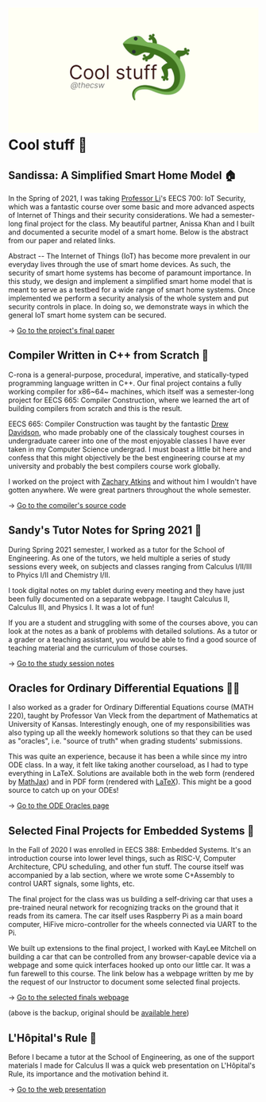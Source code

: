 ![preview](./preview.png)
Cool stuff 🦎
============

Sandissa: A Simplified Smart Home Model 🏠
-----------------------------------------

In the Spring of 2021, I was taking [Professor
Li](http://www.ittc.ku.edu/~fli/)\'s EECS 700: IoT Security, which was a
fantastic course over some basic and more advanced aspects of Internet
of Things and their security considerations. We had a semester-long
final project for the class. My beautiful partner, Anissa Khan and I
built and documented a securite model of a smart home. Below is the
abstract from our paper and related links.

Abstract -- The Internet of Things (IoT) has become more prevalent in
our everyday lives through the use of smart home devices. As such, the
security of smart home systems has become of paramount importance. In
this study, we design and implement a simplified smart home model that
is meant to serve as a testbed for a wide range of smart home systems.
Once implemented we perform a security analysis of the whole system and
put security controls in place. In doing so, we demonstrate ways in
which the general IoT smart home system can be secured.

-\> [Go to the project\'s final
paper](https://github.com/thecsw/sandissa-dev/blob/master/sandissa.pdf)

Compiler Written in C++ from Scratch 🍺
--------------------------------------

C-rona is a general-purpose, procedural, imperative, and
statically-typed programming language written in C++. Our final project
contains a fully working compiler for x86~64~ machines, which itself was
a semester-long project for EECS 665: Compiler Construction, where we
learned the art of building compilers from scratch and this is the
result.

EECS 665: Compiler Construction was taught by the fantastic [Drew
Davidson](https://ittc.ku.edu/~drew/), who made probably one of the
classicaly toughest courses in undergraduate career into one of the most
enjoyable classes I have ever taken in my Computer Science undergrad. I
must boast a little bit here and confess that this might objectively be
the best engineering course at my university and probably the best
compilers course work globally.

I worked on the project with [Zachary
Atkins](https://github.com/zatkins-dev) and without him I wouldn\'t have
gotten anywhere. We were great partners throughout the whole semester.

-\> [Go to the compiler\'s source code](https://github.com/thecsw/crona)

Sandy\'s Tutor Notes for Spring 2021 📝
--------------------------------------

During Spring 2021 semester, I worked as a tutor for the School of
Engineering. As one of the tutors, we held multiple a series of study
sessions every week, on subjects and classes ranging from Calculus
I/II/III to Phyics I/II and Chemistry I/II.

I took digital notes on my tablet during every meeting and they have
just been fully documented on a separate webpage. I taught Calculus II,
Calculus III, and Physics I. It was a lot of fun!

If you are a student and struggling with some of the courses above, you
can look at the notes as a bank of problems with detailed solutions. As
a tutor or a grader or a teaching assistant, you would be able to find a
good source of teaching material and the curriculum of those courses.

-\> [Go to the study session notes](https://sandyuraz.com/tutor_sp21/)

Oracles for Ordinary Differential Equations 🧎‍♀️
------------------------------------------------

I also worked as a grader for Ordinary Differential Equations course
(MATH 220), taught by Professor Van Vleck from the department of
Mathematics at University of Kansas. Interestingly enough, one of my
responsibilities was also typing up all the weekly homework solutions so
that they can be used as \"oracles\", i.e. \"source of truth\" when
grading students\' submissions.

This was quite an experience, because it has been a while since my intro
ODE class. In a way, it felt like taking another courseload, as I had to
type everything in LaTeX. Solutions are available both in the web form
(rendered by [MathJax](https://www.mathjax.org)) and in PDF form
(rendered with [LaTeX](https://www.latex-project.org)). This might be a
good source to catch up on your ODEs!

-\> [Go to the ODE Oracles page](https://sandyuraz.com/math220_sp21)

Selected Final Projects for Embedded Systems 🚗
----------------------------------------------

In the Fall of 2020 I was enrolled in EECS 388: Embedded Systems. It\'s
an introduction course into lower level things, such as RISC-V, Computer
Architecture, CPU scheduling, and other fun stuff. The course itself was
accompanied by a lab section, where we wrote some C+Assembly to control
UART signals, some lights, etc.

The final project for the class was us building a self-driving car that
uses a pre-trained neural network for recognizing tracks on the ground
that it reads from its camera. The car itself uses Raspberry Pi as a
main board computer, HiFive micro-controller for the wheels connected
via UART to the Pi.

We built up extensions to the final project, I worked with KayLee
Mitchell on building a car that can be controlled from any
browser-capable device via a webpage and some quick interfaces hooked up
onto our little car. It was a fun farewell to this course. The link
below has a webpage written by me by the request of our Instructor to
document some selected final projects.

-\> [Go to the selected finals
webpage](https://sandyuraz.com/eecs388_projects/)

(above is the backup, original should be [available
here](https://eecs388.ku.edu/388Fa2020_selected_final))

L\'Hôpital\'s Rule 🏥
--------------------

Before I became a tutor at the School of Engineering, as one of the
support materials I made for Calculus II was a quick web presentation on
L\'Hôpital\'s Rule, its importance and the motivation behind it.

-\> [Go to the web presentation](https://sandyuraz.com/present/lhopital)
